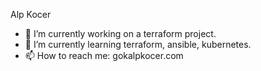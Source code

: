 

Alp Kocer

- 🔭 I’m currently working on a terraform project.
- 🌱 I’m currently learning terraform, ansible, kubernetes.
- 📫 How to reach me: gokalpkocer.com


